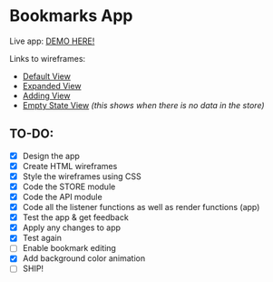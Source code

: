 # Bookmarks App
Live app: [DEMO HERE!](https://thinkful-ei-macaw.github.io/malcolmkiano-bookmarks-app/)

Links to wireframes:
- [Default View](https://thinkful-ei-macaw.github.io/malcolmkiano-bookmarks-app/wireframes/default.html)
- [Expanded View](https://thinkful-ei-macaw.github.io/malcolmkiano-bookmarks-app//wireframes/expanded.html)
- [Adding View](https://thinkful-ei-macaw.github.io/malcolmkiano-bookmarks-app//wireframes/adding.html)
- [Empty State View](https://thinkful-ei-macaw.github.io/malcolmkiano-bookmarks-app//wireframes/empty-state.html) _(this shows when there is no data in the store)_

## TO-DO:
- [x] Design the app
- [x] Create HTML wireframes
- [x] Style the wireframes using CSS
- [x] Code the STORE module
- [x] Code the API module
- [x] Code all the listener functions as well as render functions (app)
- [x] Test the app & get feedback
- [x] Apply any changes to app
- [x] Test again
- [ ] Enable bookmark editing
- [x] Add background color animation
- [ ] SHIP!
